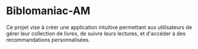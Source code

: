 # Biblomaniac-AM
Ce projet vise à créer une application intuitive permettant aux utilisateurs de gérer leur collection de livres, de suivre leurs lectures, et d'accéder à des recommandations personnalisées.
